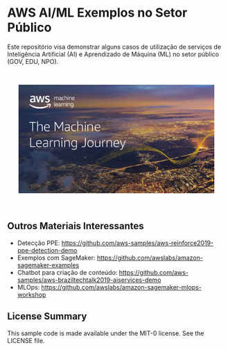 # AWS AI/ML Exemplos no Setor Público

Este repositório visa demonstrar alguns casos de utilização de serviços de Inteligência Artificial (AI) e Aprendizado de Máquina (ML) no setor público (GOV, EDU, NPO).

</br>
<p align="center"><img src="images/AIML.jpg" height="250" weight="250"/></p>
</br>

## Outros Materiais Interessantes

- Detecção PPE: https://github.com/aws-samples/aws-reinforce2019-ppe-detection-demo
- Exemplos com SageMaker: https://github.com/awslabs/amazon-sagemaker-examples
- Chatbot para criação de conteúdo: https://github.com/aws-samples/aws-braziltechtalk2019-aiservices-demo
- MLOps: https://github.com/awslabs/amazon-sagemaker-mlops-workshop

## License Summary

This sample code is made available under the MIT-0 license. See the LICENSE file.
